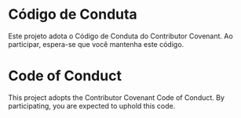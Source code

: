 # Código de Conduta

Este projeto adota o Código de Conduta do Contributor Covenant. Ao participar, espera-se que você mantenha este código.

# Code of Conduct

This project adopts the Contributor Covenant Code of Conduct. By participating, you are expected to uphold this code.

